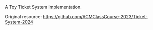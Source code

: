 A Toy Ticket System Implementation.

Original resource: https://github.com/ACMClassCourse-2023/Ticket-System-2024